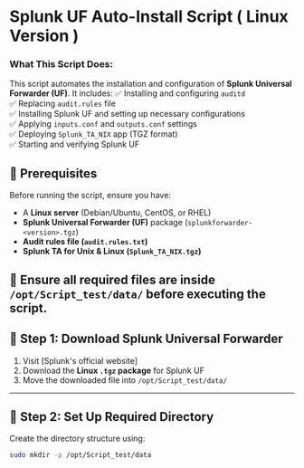 # Splunk UF Auto-Install Script ( Linux Version )

### What This Script Does:
This script automates the installation and configuration of **Splunk Universal Forwarder (UF)**. 
It includes:
✅ Installing and configuring `auditd`  
✅ Replacing `audit.rules` file  
✅ Installing Splunk UF and setting up necessary configurations  
✅ Applying `inputs.conf` and `outputs.conf` settings  
✅ Deploying `Splunk_TA_NIX` app (TGZ format)  
✅ Starting and verifying Splunk UF  

## 📌 **Prerequisites**
Before running the script, ensure you have:
- A **Linux server** (Debian/Ubuntu, CentOS, or RHEL)
- **Splunk Universal Forwarder (UF)** package (`splunkforwarder-<version>.tgz`)
- **Audit rules file (`audit.rules.txt`)**
- **Splunk TA for Unix & Linux (`Splunk_TA_NIX.tgz`)**


📌 **Ensure all required files are inside `/opt/Script_test/data/` before executing the script.**
---
## 🔹 **Step 1: Download Splunk Universal Forwarder**
1. Visit [Splunk's official website]
2. Download the **Linux `.tgz` package** for Splunk UF
3. Move the downloaded file into `/opt/Script_test/data/`
---
## 🔹 **Step 2: Set Up Required Directory**
Create the directory structure using:
```bash
sudo mkdir -p /opt/Script_test/data
